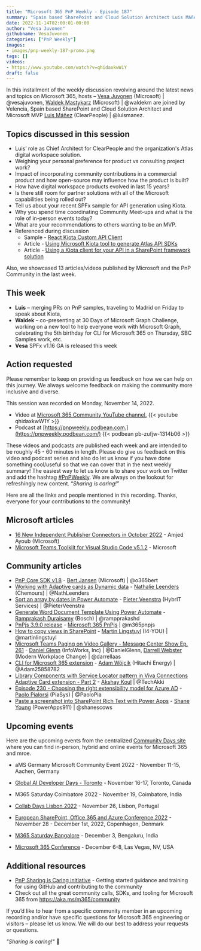 ```yaml
---
title: "Microsoft 365 PnP Weekly - Episode 187"
summary: "Spain based SharePoint and Cloud Solution Architect Luis Máñez (ClearPeople) joins Microsoft’s Vesa Juvonen and Waldek Mastykarz in a discussion on using PnP contributions in products, SPFx sample using Kiota, advice on becoming an MVP, plus 13 articles/videos by Microsoft/Community."
date: 2022-11-14T02:00:01-00:00
author: "Vesa Juvonen"
githubname: VesaJuvonen
categories: ["PnP Weekly"]
images:
- images/pnp-weekly-187-promo.png
tags: []
videos:
- https://www.youtube.com/watch?v=qhidaxkwW1Y
draft: false
---
```


In this installment of the weekly discussion revolving around the latest news and topics on Microsoft 365, hosts – [Vesa Juvonen](https://twitter.com/vesajuvonen) (Microsoft) \| @vesajuvonen, [Waldek Mastykarz](https://twitter.com/waldekm) (Microsoft) \| @waldekm are joined by Velencia, Spain based SharePoint and Cloud Solution Architect and Microsoft MVP [Luis Máñez](https://twitter.com/luismanez) (ClearPeople) \| @luismanez.

## Topics discussed in this session

* Luis’ role as Chief Architect for ClearPeople and the organization's Atlas digital workspace solution.
* Weighing your personal preference for product vs consulting project work?
* Impact of incorporating community contributions in a commercial product and how open-source may influence how the product is built?
* How have digital workspace products evolved in last 15 years?
* Is there still room for partner solutions with all of the Microsoft capabilities being rolled out?
* Tell us about your recent SPFx sample for API generation using Kiota.
* Why you spend time coordinating Community Meet-ups and what is the role of in-person events today?
* What are your recommendations to others wanting to be an MVP.
* Referenced during discussion
    *   Sample - [React Kiota Custom API Client](https://adoption.microsoft.com/sample-solution-gallery/sample/pnp-sp-dev-fx-webparts-react-kiota-custom-api-client/)
    *   Article - [Using Microsoft Kiota tool to generate Atlas API SDKs](https://www.clearpeople.com/blog/microsoft-kiota-tool-to-generate-atlas-api-sdks)
    *   Article - [Using a Kiota client for your API in a SharePoint framework solution](https://www.clearpeople.com/blog/howto-kiota-client-api-sharepoint-framework-solution)

Also, we showcased 13 articles/videos published by Microsoft and the PnP Community in the last week.

## This week

* **Luis** – merging PRs on PnP samples, traveling to Madrid on Friday to speak about Kiota,
* **Waldek** – co-presenting at 30 Days of Microsoft Graph Challenge, working on a new tool to help everyone work with Microsoft Graph, celebrating the 5th birthday for CLI for Microsoft 365 on Thursday, SBC Samples work, etc.
* **Vesa** SPFx v1.16 GA is released this week

## Action requested

Please remember to keep on providing us feedback on how we can help on this journey. We always welcome feedback on making the community more inclusive and diverse.

This session was recorded on Monday, November 14, 2022.

*   Video at [Microsoft 365 Community YouTube channel.](https://aka.ms/m365pnp-videos)
    {{< youtube qhidaxkwW1Y >}}
*   Podcast at [https://pnpweekly.podbean.com.](https://pnpweekly.podbean.com/)
    {{< podbean pb-zufjw-1314b06 >}}

These videos and podcasts are published each week and are intended to be roughly 45 - 60 minutes in length.  Please do give us feedback on this video and podcast series and also do let us know if you have done something cool/useful so that we can cover that in the next weekly summary! The easiest way to let us know is to share your work on Twitter and add the hashtag [#PnPWeekly](https://twitter.com/search?q=%23pnpweekly). We are always on the lookout for refreshingly new content. “_Sharing is caring!”_

Here are all the links and people mentioned in this recording. Thanks, everyone for your contributions to the community!

## Microsoft articles

* [16 New Independent Publisher Connectors in October 2022](https://powerautomate.microsoft.com/blog/16-new-independent-publisher-connectors-in-october-2022/) - Amjed Ayoub (Microsoft)
* [Microsoft Teams Toolklit for Visual Studio Code v5.1.2](https://marketplace.visualstudio.com/items?itemName=TeamsDevApp.ms-teams-vscode-extension) - Microsoft

## Community articles

* [PnP Core SDK v1.8](https://pnp.github.io/blog/pnp-core-sdk/pnp-core-sdk-v1-8/) - [Bert Jansen](https://twitter.com/O365Bert) (Microsoft) | @o365bert
* [Working with Adaptive cards as Dynamic data](https://pnp.github.io/blog/post/dynamic-use-of-adaptive-cards/) - [Nathalie Leenders](https://twitter.com/NathLeenders) (Chemours) | @NathLeenders
* [Sort an array by dates in Power Automate](https://sharepains.com/2022/11/10/sort-an-array-by-dates-in-power-automate/) - [Pieter Veenstra](https://twitter.com/PieterVeenstra) (HybrIT Services) | @PieterVeenstra
* [Generate Word Document Template Using Power Automate](https://powerusers.microsoft.com/t5/Power-Apps-Community-Blog/Generate-Word-Document-Template-Using-Power-Automate/ba-p/1874987) - [Ramprakash Duraisamy](https://twitter.com/rampprakashd) (Bosch) | @rampprakashd
* [PnPjs 3.9.0 release](https://twitter.com/m365pnpjs/status/1591117187753775104) - [Microsoft 365 PnPjs](https://twitter.com/m365pnpjs) | @m365pnpjs
* [How to copy views in SharePoint](https://www.blimped.nl/how-to-copy-views-in-sharepoint/) - [Martin Lingstuyl](https://twitter.com/martinlingstuyl) (I4-YOU) | @martinlingstuyl
* [Microsoft Teams Paging on Video Gallery - Message Center Show Ep. 261](https://regarding365.com/microsoft-teams-paging-on-video-gallery-8c5ba1a85bc9) - [Daniel Glenn](https://twitter.com/DanielGlenn) (InfoWorks, Inc) | @DanielGlenn, [Darrell Webster](https://twitter.com/darrellaas) (Modern Workplace Change) | @darrellaas
* [CLI for Microsoft 365 extension](https://marketplace.visualstudio.com/items?itemName=adamwojcikit.cli-for-microsoft-365-extension) - [Adam Wójcik](https://twitter.com/Adam25858782) (Hitachi Energy) | @Adam25858782
* [Library Components with Service Locator pattern in Viva Connections Adaptive Card extension - Part 2](https://www.youtube.com/watch?v=6bOu7xBjJ7c) - [Akshay Koul](https://twitter.com/TechAkki) | @TechAkki
* [Episode 230 - Choosing the right extensibility model for Azure AD](https://www.youtube.com/watch?v=17d0Y44ebMs) - [Paolo Pialorsi](https://twitter.com/PaoloPia) (PiaSys) | @PaoloPia
* [Paste a screenshot into SharePoint Rich Text with Power Apps](https://www.youtube.com/watch?v=9upbaQmQ6XQ) - [Shane Young](https://twitter.com/ShanesCows) (PowerApps911) | @shanescows

## Upcoming events

Here are the upcoming events from the centralized [Community Days site](https://communitydays.org/events?when=upcoming) where you can find in-person, hybrid and online events for Microsoft 365 and mroe.

* aMS Germany Microsoft Community Event 2022 - November 11-15, Aachen, Germany
* [Global AI Developer Days - Toronto](https://globalai.community/) - November 16-17, Toronto, Canada
* M365 Saturday Coimbatore 2022 - November 19, Coimbatore, India
* [Collab Days Lisbon 2022](https://www.collabdays.org/2022-lisbon/) - November 26, Lisbon, Portugal
* [​​​​​​​European SharePoint, Office 365 and Azure Conference 2022](https://www.sharepointeurope.com/) - November 28 - December 1st, 2022, Copenhagen, Denmark

* [M365 Saturday Bangalore](https://www.communitydays.org/event/2022-12-03/m365-saturday-bangalore-2022) - December 3, Bengaluru, India
* [Microsoft 365 Conference](https://m365conf.com/#!/) - December 6-8, Las Vegas, NV, USA


## Additional resources

* [PnP Sharing is Caring initiative](https://aka.ms/sharing-is-caring) - Getting started guidance and training for using GitHub and contributing to the community
* Check out all the great community calls, SDKs, and tooling for Microsoft 365 from <https://aka.ms/m365/community>

If you’d like to hear from a specific community member in an upcoming recording and/or have specific questions for Microsoft 365 engineering or visitors – please let us know. We will do our best to address your requests or questions.

_"Sharing is caring!"_ 🧡
